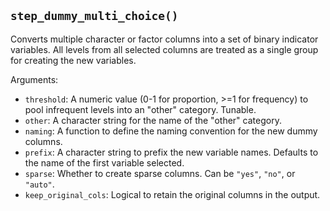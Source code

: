 ## `step_dummy_multi_choice()`

Converts multiple character or factor columns into a set of binary indicator variables. All levels from all selected columns are treated as a single group for creating the new variables.

Arguments:
* `threshold`: A numeric value (0-1 for proportion, >=1 for frequency) to pool infrequent levels into an "other" category. Tunable.
* `other`: A character string for the name of the "other" category.
* `naming`: A function to define the naming convention for the new dummy columns.
* `prefix`: A character string to prefix the new variable names. Defaults to the name of the first variable selected.
* `sparse`: Whether to create sparse columns. Can be `"yes"`, `"no"`, or `"auto"`.
* `keep_original_cols`: Logical to retain the original columns in the output.
